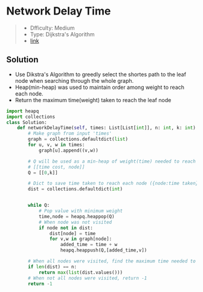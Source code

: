 # Network Delay Time

> - Dfficulty: Medium
> - Type: Dijkstra's Algorithm
> - [link](https://leetcode.com/problems/network-delay-time/)

## Solution

- Use Dikstra's Algorithm to greedly select the shortes path to the leaf node when searching through the whole graph.
- Heap(min-heap) was used to maintain order among weight to reach each node.
- Return the maximum time(weight) taken to reach the leaf node

```python
import heapq
import collections
class Solution:
    def networkDelayTime(self, times: List[List[int]], n: int, k: int) -> int:
        # Make graph from input 'times'
        graph = collections.defaultdict(list)
        for u, v, w in times:
            graph[u].append((v,w))

        # Q will be used as a min-heap of weight(time) needed to reach the node
        # [[time cost, node]]
        Q = [[0,k]]

        # Dict to save time taken to reach each node ({node:time taken})
        dist = collections.defaultdict(int)


        while Q:
            # Pop value with minimum weight
            time,node = heapq.heappop(Q)
            # When node was not visited
            if node not in dist:
                dist[node] = time
                for v,w in graph[node]:
                    added_time = time + w
                    heapq.heappush(Q,[added_time,v])

        # When all nodes were visited, find the maximum time needed to reach node
        if len(dist) == n:
            return max(list(dist.values()))
        # When not all nodes were visited, return -1
        return -1
```
